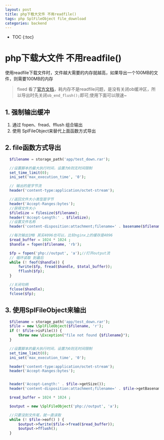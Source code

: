 ```yaml
---
layout: post
title: php下载大文件 不用readfile()
tags: php SplFileObject file_download 
categories: backend
---
```


* TOC
{:toc}

# php下载大文件 不用readfile()

使用readfile下载文件时，文件越大需要的内存就越高，如果导出一个100MB的文件，则需要100MB的内存
> fixed 看了<a href="https://www.php.net/manual/zh/function.readfile.php#81032" target="_blank">官方文档</a>，耗内存不是readfile问题，是没有关闭ob缓冲区，所以导出时先关闭```ob_end_flush();```即可;使用下面可以限速~

## 1. 强制输出缓冲

1. 通过 fopen、fread、fflush 组合输出
2. 使用 SplFileObject来替代上面函数方式导出

## 2. file函数方式导出

  ```php
    $filename = storage_path('app/test_down.rar');

    //设置脚本的最大执行时间，设置为0则无时间限制
    set_time_limit(0);
    ini_set('max_execution_time', '0');

    // 输出的是字节流
    header('content-type:application/octet-stream');

    //返回文件大小类型是字节
    header('Accept-Ranges:bytes');
    //获得文件大小
    $fileSize = filesize($filename);
    header('Accept-Length:' . $fileSize);
    //设置文件名称
    header('content-disposition:attachment;filename=' . basename($filename));

    //每次输出1MB 其实4096也可以，比较nginx上的缓存是4096
    $read_buffer = 1024 * 1024 ;
    $handle = fopen($filename, 'rb');

    $fp = fopen('php://output', 'a');//打开output流
    // 循环读取 到最后
    while (! feof($handle)) {
        fwrite($fp, fread($handle, $total_buffer));
        fflush($fp);
    }

    //关闭句柄
    fclose($handle);
    fclose($fp);
  ```

## 3. 使用SplFileObject来输出

  ```php
    $filename = storage_path('app/test_down.rar');
    $file = new \SplFileObject($filename, 'r');
    if (! $file->isFile()) {
        throw new \Exception("file not found {$filename}");
    }

    //设置脚本的最大执行时间，设置为0则无时间限制
    set_time_limit(0);
    ini_set('max_execution_time', '0');

    header('content-type:application/octet-stream');
    header('Accept-Ranges:bytes');

  
    header('Accept-Length:' . $file->getSize());
    header('content-disposition:attachment;filename=' . $file->getBasename());

    $read_buffer = 1024 * 1024 ;

    $output = new \SplFileObject('php://output', 'a');

    //只要没到文件尾，就一直读取
    while (! $file->eof() ) {
        $output->fwrite($file->fread($read_buffer));
        $output->fflush();
    }
  ```
